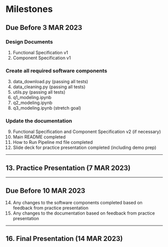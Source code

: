 # Milestones

## Due Before 3 MAR 2023

### Design Documents

1. Functional Specification v1
2. Component Specification v1

### Create all required software components

3. data_download.py (passing all tests)
4. data_cleaning.py (passing all tests)
5. utils.py (passing all tests)
6. q1_modeling.ipynb
7. q2_modeling.ipynb
8. q3_modeling.ipynb (stretch goal)

### Update the documentation

9. Functional Specification and Component Specification v2 (if necessary)
10. Main README completed
11. How to Run Pipeline md file completed
12. Slide deck for practice presentation completed (including demo prep)

---

## 13. Practice Presentation (7 MAR 2023)

---

## Due Before 10 MAR 2023

14. Any changes to the software components completed based on feedback from practice presentation
15. Any changes to the documentation based on feedback from practice presentation

---

## 16. Final Presentation (14 MAR 2023)

